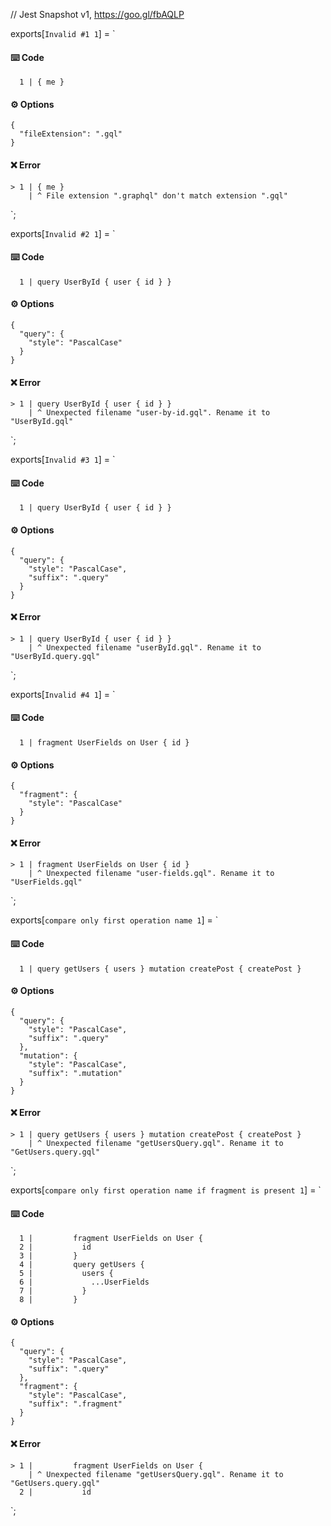 // Jest Snapshot v1, https://goo.gl/fbAQLP

exports[`Invalid #1 1`] = `
#### ⌨️ Code

      1 | { me }

#### ⚙️ Options

    {
      "fileExtension": ".gql"
    }

#### ❌ Error

    > 1 | { me }
        | ^ File extension ".graphql" don't match extension ".gql"
`;

exports[`Invalid #2 1`] = `
#### ⌨️ Code

      1 | query UserById { user { id } }

#### ⚙️ Options

    {
      "query": {
        "style": "PascalCase"
      }
    }

#### ❌ Error

    > 1 | query UserById { user { id } }
        | ^ Unexpected filename "user-by-id.gql". Rename it to "UserById.gql"
`;

exports[`Invalid #3 1`] = `
#### ⌨️ Code

      1 | query UserById { user { id } }

#### ⚙️ Options

    {
      "query": {
        "style": "PascalCase",
        "suffix": ".query"
      }
    }

#### ❌ Error

    > 1 | query UserById { user { id } }
        | ^ Unexpected filename "userById.gql". Rename it to "UserById.query.gql"
`;

exports[`Invalid #4 1`] = `
#### ⌨️ Code

      1 | fragment UserFields on User { id }

#### ⚙️ Options

    {
      "fragment": {
        "style": "PascalCase"
      }
    }

#### ❌ Error

    > 1 | fragment UserFields on User { id }
        | ^ Unexpected filename "user-fields.gql". Rename it to "UserFields.gql"
`;

exports[`compare only first operation name 1`] = `
#### ⌨️ Code

      1 | query getUsers { users } mutation createPost { createPost }

#### ⚙️ Options

    {
      "query": {
        "style": "PascalCase",
        "suffix": ".query"
      },
      "mutation": {
        "style": "PascalCase",
        "suffix": ".mutation"
      }
    }

#### ❌ Error

    > 1 | query getUsers { users } mutation createPost { createPost }
        | ^ Unexpected filename "getUsersQuery.gql". Rename it to "GetUsers.query.gql"
`;

exports[`compare only first operation name if fragment is present 1`] = `
#### ⌨️ Code

      1 |         fragment UserFields on User {
      2 |           id
      3 |         }
      4 |         query getUsers {
      5 |           users {
      6 |             ...UserFields
      7 |           }
      8 |         }

#### ⚙️ Options

    {
      "query": {
        "style": "PascalCase",
        "suffix": ".query"
      },
      "fragment": {
        "style": "PascalCase",
        "suffix": ".fragment"
      }
    }

#### ❌ Error

    > 1 |         fragment UserFields on User {
        | ^ Unexpected filename "getUsersQuery.gql". Rename it to "GetUsers.query.gql"
      2 |           id
`;
